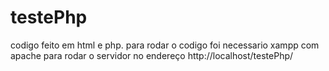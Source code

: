 # testePhp
codigo feito em html e php.
para rodar o codigo foi necessario xampp com apache para rodar o servidor no endereço http://localhost/testePhp/
